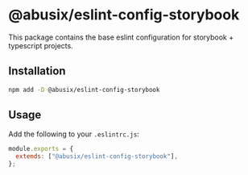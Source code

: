 # @abusix/eslint-config-storybook

This package contains the base eslint configuration for storybook + typescript projects.

## Installation

```sh
npm add -D @abusix/eslint-config-storybook
```

## Usage

Add the following to your `.eslintrc.js`:

```js
module.exports = {
  extends: ["@abusix/eslint-config-storybook"],
};
```
